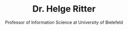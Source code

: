 ---
title: Dr. Helge Ritter
name: Helge-Ritter
subtitle: Professor of Information Science at University of Bielefeld
layout: 2017_default
modal-id: 1
img: Helge-Ritter.jpg
thumbnail: Helge-Ritter.jpg
alt: Picture of Dr. Helge Ritter
topic: Opening Keynote Speech
description: Dr. Helge Ritter is the Professor at the Department of Information Science, University of Bielefeld. His main interests are principles of neural computation, in particular self-organizing and learning systems, and their application to robot cognition, data analysis and interactive man-machine interfaces. In 1999, Helge Ritter was awarded the SEL Alcatel Research Prize and in 2001 the Leibniz Prize of the German Research Foundation DFG. Helge Ritter is co-founder and one of the directors of the Bielefeld Institute of Cognition and Robotics (CoR-Lab) and coordinator of the excellence cluster "Cognitive Interaction Technology". 
---